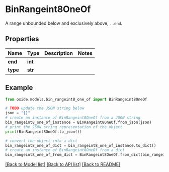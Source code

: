 # BinRangeint8OneOf

A range unbounded below and exclusively above, `..end`.

## Properties

Name | Type | Description | Notes
------------ | ------------- | ------------- | -------------
**end** | **int** |  | 
**type** | **str** |  | 

## Example

```python
from oxide.models.bin_rangeint8_one_of import BinRangeint8OneOf

# TODO update the JSON string below
json = "{}"
# create an instance of BinRangeint8OneOf from a JSON string
bin_rangeint8_one_of_instance = BinRangeint8OneOf.from_json(json)
# print the JSON string representation of the object
print(BinRangeint8OneOf.to_json())

# convert the object into a dict
bin_rangeint8_one_of_dict = bin_rangeint8_one_of_instance.to_dict()
# create an instance of BinRangeint8OneOf from a dict
bin_rangeint8_one_of_from_dict = BinRangeint8OneOf.from_dict(bin_rangeint8_one_of_dict)
```
[[Back to Model list]](../README.md#documentation-for-models) [[Back to API list]](../README.md#documentation-for-api-endpoints) [[Back to README]](../README.md)



